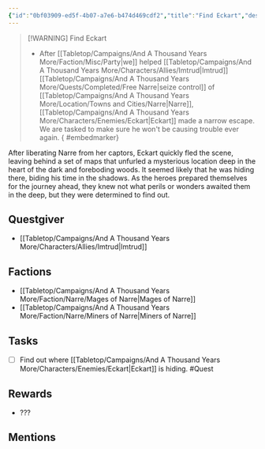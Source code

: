 ```yaml
---
{"id":"0bf03909-ed5f-4b07-a7e6-b474d469cdf2","title":"Find Eckart","description":"After liberating Narre from her captors, Eckart quickly fled the scene, leaving behind a set of maps that unfurled a mysterious location deep in the heart of the dark and foreboding woods.","sessionReceived":1,"sessionCompleted":0,"publish":true,"date_created":"Sunday, March 19th 2023, 12:46:41 pm","date_modified":"Friday, April 26th 2024, 11:23:03 pm","editing_lock":false,"live_preview":true,"cssclasses":["mado-heading"],"PassFrontmatter":true}
---
```



> [!WARNING] Find Eckart
> - After [[Tabletop/Campaigns/And A Thousand Years More/Faction/Misc/Party\|we]] helped [[Tabletop/Campaigns/And A Thousand Years More/Characters/Allies/Imtrud\|Imtrud]] [[Tabletop/Campaigns/And A Thousand Years More/Quests/Completed/Free Narre\|seize control]] of [[Tabletop/Campaigns/And A Thousand Years More/Location/Towns and Cities/Narre\|Narre]], [[Tabletop/Campaigns/And A Thousand Years More/Characters/Enemies/Eckart\|Eckart]] made a narrow escape. We are tasked to make sure he won't be causing trouble ever again.
{ #embedmarker}


After liberating Narre from her captors, Eckart quickly fled the scene, leaving behind a set of maps that unfurled a mysterious location deep in the heart of the dark and foreboding woods. It seemed likely that he was hiding there, biding his time in the shadows. As the heroes prepared themselves for the journey ahead, they knew not what perils or wonders awaited them in the deep, but they were determined to find out.

## Questgiver

- [[Tabletop/Campaigns/And A Thousand Years More/Characters/Allies/Imtrud\|Imtrud]]

## Factions

- [[Tabletop/Campaigns/And A Thousand Years More/Faction/Narre/Mages of Narre\|Mages of Narre]]
- [[Tabletop/Campaigns/And A Thousand Years More/Faction/Narre/Miners of Narre\|Miners of Narre]]

## Tasks

- [ ] Find out where [[Tabletop/Campaigns/And A Thousand Years More/Characters/Enemies/Eckart\|Eckart]] is hiding. #Quest

## Rewards

- ???

## Mentions


